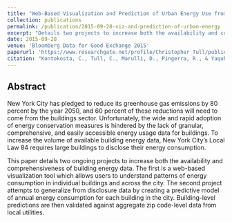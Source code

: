 ```yaml
---
title: "Web-Based Visualization and Prediction of Urban Energy Use from Building Benchmarking Data"
collection: publications
permalink: /publication/2015-09-28-viz-and-prediction-of-urban-energy
excerpt: "Details two projects to increase both the availability and comprehensiveness of building energy data through interactive visualization and extrapolation with predictive models. Received 'Best Paper' award at the Bloomberg Data for Good Exchange 2015."
date: 2015-09-28
venue: 'Bloomberg Data for Good Exchange 2015'
paperurl: 'https://www.researchgate.net/profile/Christopher_Tull/publication/282781435_Web-Based_Visualization_and_Prediction_of_Urban_Energy_Use_from_Building_Benchmarking_Data/links/561c6ab808ae6d17308b1843.pdf'
citation: "Kontokosta, C., Tull, C., Marulli, D., Pingerra, R., & Yaqub, M. (2015) Web-Based Visualization and Prediction of Urban Energy Use from Building Benchmarking Data. Presented at <i>Bloomberg Data for Good Exchange 2015</i> New York, NY."
---
```


## Abstract

New York City has pledged to reduce its greenhouse gas emissions by 80 percent by the year 2050, and 60 percent of these reductions will need to come from the buildings sector. Unfortunately, the wide and rapid adoption of energy conservation measures is hindered by the lack of granular, comprehensive, and easily accessible energy usage data
for buildings. To increase the volume of available building energy data, New York City’s Local Law 84 requires large buildings to disclose their energy consumption.

This paper details two ongoing projects to increase both the availability and comprehensiveness of building energy data.
The first is a web-based visualization tool which allows users to understand patterns of energy consumption in individual buildings and across the city. The second project attempts
to generalize from disclosure data by creating a predictive model of annual energy consumption for each building in the city. Building-level predictions are then validated against
aggregate zip code-level data from local utilities.

